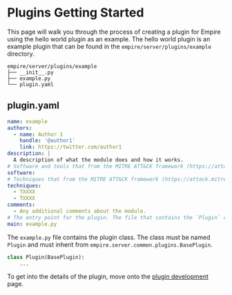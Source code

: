 # Plugins Getting Started

This page will walk you through the process of creating a plugin for Empire using
the hello world plugin as an example. The hello world plugin is an example plugin
that can be found in the `empire/server/plugins/example` directory.

```
empire/server/plugins/example
├── __init__.py
├── example.py
└── plugin.yaml
```

## plugin.yaml
```yaml
name: example
authors:
  - name: Author 1
    handle: '@author1'
    link: https://twitter.com/author1
description: |
  A description of what the module does and how it works.
# Software and tools that from the MITRE ATT&CK framework (https://attack.mitre.org/software/)
software:
# Techniques that from the MITRE ATT&CK framework (https://attack.mitre.org/techniques/enterprise/)
techniques:
  - TXXXX
  - TXXXX
comments:
  - Any additional comments about the module.
# The entry point for the plugin. The file that contains the `Plugin` class.
main: example.py

```

The `example.py` file contains the plugin class. The class must be named `Plugin`
and must inherit from `empire.server.common.plugins.BasePlugin`.

```python
class Plugin(BasePlugin):
    ...
```

To get into the details of the plugin, move onto the [plugin development](./plugin-development.md) page.
